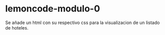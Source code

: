 # lemoncode-modulo-0
Se añade un html con su respectivo css para la visualizacion de un listado de hoteles. 